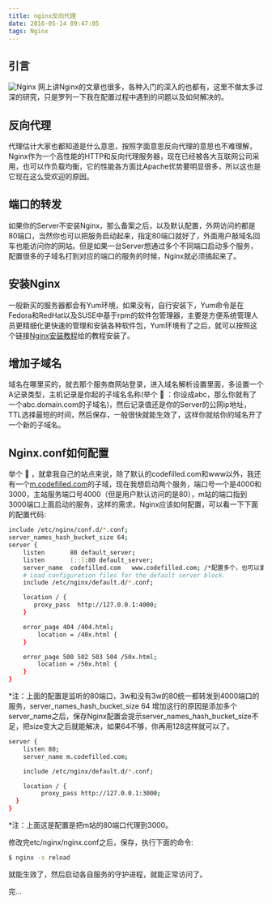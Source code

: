 ```yaml
---
title: nginx反向代理
date: 2016-05-14 09:47:05
tags: Nginx
---
```


## 引言

![Nginx](http://nginx.org/nginx.png)
网上讲Nginx的文章也很多，各种入门的深入的也都有，这里不做太多过深的研究，只是罗列一下我在配置过程中遇到的问题以及如何解决的。

## 反向代理

代理估计大家也都知道是什么意思，按照字面意思反向代理的意思也不难理解，Nginx作为一个高性能的HTTP和反向代理服务器，现在已经被各大互联网公司采用，也可以作负载均衡，它的性能各方面比Apache优势要明显很多，所以这也是它现在这么受欢迎的原因。

## 端口的转发

如果你的Server不安装Nginx，那么备案之后，以及默认配置，外网访问的都是80端口，当然你也可以把服务启动起来，指定80端口就好了，外面用户敲域名回车也能访问你的网站。但是如果一台Server想通过多个不同端口启动多个服务，配置很多的子域名打到对应的端口的服务的时候，Nginx就必须搞起来了。

## 安装Nginx

一般新买的服务器都会有Yum环境，如果没有，自行安装下，Yum命令是在Fedora和RedHat以及SUSE中基于rpm的软件包管理器，主要是方便系统管理人员更精细化更快速的管理和安装各种软件包，Yum环境有了之后，就可以按照这个链接[Nginx安装教程](https://mos.meituan.com/library/18/how-to-install-lnmp-on-centos7/)给的教程安装了。

## 增加子域名

域名在哪里买的，就去那个服务商网站登录，进入域名解析设置里面，多设置一个A记录类型，主机记录是你起的子域名名称(举个 🌰 ：你设成abc，那么你就有了一个abc.domain.com的子域名)，然后记录值还是你的Server的公网ip地址，TTL选择最短的时间，然后保存，一般很快就能生效了，这样你就给你的域名开了一个新的子域名。

## Nginx.conf如何配置

举个 🌰 ，就拿我自己的站点来说，除了默认的codefilled.com和www以外，我还有一个[m.codefilled.com](http://m.codefilled.com/)的子域，现在我想启动两个服务，端口号一个是4000和3000，主站服务端口号4000（但是用户默认访问的是80），m站的端口指到3000端口上面启动的服务，这样的需求，Nginx应该如何配置，可以看一下下面的配置代码:
``` bash
include /etc/nginx/conf.d/*.conf;
server_names_hash_bucket_size 64;
server {
    listen       80 default_server;
    listen       [::]:80 default_server;
    server_name  codefilled.com   www.codefilled.com; /*配置多个，也可以拿正则来匹配，例如：www.* */
    # Load configuration files for the default server block.
    include /etc/nginx/default.d/*.conf;

    location / {
       proxy_pass  http://127.0.0.1:4000;
    }

    error_page 404 /404.html;
        location = /40x.html {
    }

    error_page 500 502 503 504 /50x.html;
        location = /50x.html {
    }
}
```
*注：上面的配置是监听的80端口，3w和没有3w的80统一都转发到4000端口的服务，server_names_hash_bucket_size 64 增加这行的原因是添加多个server_name之后，保存Nginx配置会提示server_names_hash_bucket_size不足，把size变大之后就能解决，如果64不够，你再用128这样就可以了。

``` bash
server {
	listen 80;
	server_name m.codefilled.com;

	include /etc/nginx/default.d/*.conf;

	location / {
	     proxy_pass http://127.0.0.1:3000;
  }
}
```
*注：上面这是配置是把m站的80端口代理到3000。

修改完etc/nginx/nginx.conf之后，保存，执行下面的命令:
``` bash
$ nginx -s reload
```

就能生效了，然后启动各自服务的守护进程，就能正常访问了。

完...






